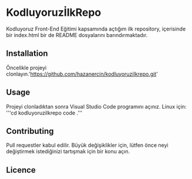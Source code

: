 # KodluyoruzİlkRepo
Kodluyoruz Front-End Eğitimi kapsamında açtığım ilk repository, içerisinde bir index.html bir de README dosyalarını barındırmaktadır. 

## Installation
Öncelikle projeyi clonlayın.'https://github.com/hazanercin/kodluyoruzilkrepo.git'

## Usage
Projeyi clonladıktan sonra Visual Studio Code programını açınız. Linux için: '''cd kodluyoruzilkrepo code .'''

## Contributing
Pull requestler kabul edilir. Büyük değişiklikler için, lütfen önce neyi değiştirmek istediğinizi tartışmak için bir konu açın.

## Licence
